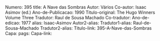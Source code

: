 Numero: 395
title: A Nave das Sombras
Autor: Vários
Co-autor: Isaac Asimov (ed.)
Ano-de-Publicacao: 1990
Titulo-original: The Hugo Winners Volume Three
Tradutor: Raul de Sousa Machado
Co-tradutor: 
Ano-de-edicao: 1977
alias: Isaac-Asimov
Autor2-alias: 
Tradutor1-alias: Raul-de-Sousa-Machado
Tradutor2-alias: 
Titulo-link: 395-A-Nave-das-Sombras
Capa: 
pags: 
Capa-link: 